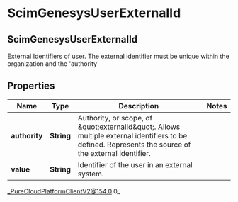 # ScimGenesysUserExternalId

## ScimGenesysUserExternalId
External Identifiers of user. The external identifier must be unique within the organization and the &#39;authority&#39;

## Properties

|Name | Type | Description | Notes|
|------------ | ------------- | ------------- | -------------|
| **authority** | **String** | Authority, or scope, of \&quot;externalId\&quot;. Allows multiple external identifiers to be defined. Represents the source of the external identifier. | |
| **value** | **String** | Identifier of the user in an external system. | |



_PureCloudPlatformClientV2@154.0.0_
